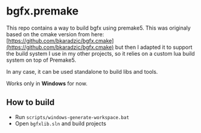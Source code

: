 # bgfx.premake

This repo contains a way to build bgfx using premake5. 
This was originaly based on the cmake version from here: [https://github.com/bkaradzic/bgfx.cmake](https://github.com/bkaradzic/bgfx.cmake) but then I adapted it to support the build system I use in my other projects, so it relies on a custom lua build system on top of Premake5. 

In any case, it can be used standalone to build libs and tools.

Works only in **Windows** for now.

## How to build
* Run ```scripts/windows-generate-workspace.bat```
* Open ```bgfxlib.sln``` and build projects


